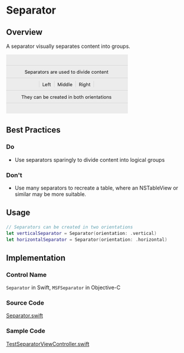 # Separator

## Overview
A separator visually separates content into groups.

![Separator.png](.attachments/Separator.png)

## Best Practices
### Do
- Use separators sparingly to divide content into logical groups

### Don't
- Use many separators to recreate a table, where an NSTableView or similar may be more suitable.

## Usage
```Swift
// Separators can be created in two orientations
let verticalSeparator = Separator(orientation: .vertical)
let horizontalSeparator = Separator(orientation: .horizontal)

```

## Implementation
### Control Name
`Separator` in Swift, `MSFSeparator` in Objective-C
### Source Code
[Separator.swift](https://github.com/microsoft/fluentui-apple/blob/master/macos/FluentUI/Separator.swift)
### Sample Code
[TestSeparatorViewController.swift](https://github.com/microsoft/fluentui-apple/blob/master/macos/FluentUITestApp/TestSeparatorViewController.swift)